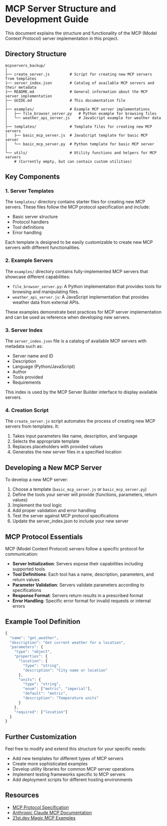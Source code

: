 # MCP Server Structure and Development Guide

This document explains the structure and functionality of the MCP (Model Context Protocol) server implementation in this project.

## Directory Structure

```
mcpservers_backup/
│
├── create_server.js         # Script for creating new MCP servers from templates
├── server_index.json        # Catalog of available MCP servers and their metadata
├── README.md                # General information about the MCP server implementation
├── GUIDE.md                 # This documentation file
│
├── examples/                # Example MCP server implementations
│   ├── file_browser_server.py   # Python example for browsing files
│   └── weather_api_server.js    # JavaScript example for weather data
│
├── templates/               # Template files for creating new MCP servers
│   ├── basic_mcp_server.js  # JavaScript template for basic MCP server
│   └── basic_mcp_server.py  # Python template for basic MCP server
│
└── utils/                   # Utility functions and helpers for MCP servers
    # (Currently empty, but can contain custom utilities)
```

## Key Components

### 1. Server Templates

The `templates/` directory contains starter files for creating new MCP servers. These files follow the MCP protocol specification and include:

- Basic server structure
- Protocol handlers
- Tool definitions
- Error handling

Each template is designed to be easily customizable to create new MCP servers with different functionalities.

### 2. Example Servers

The `examples/` directory contains fully-implemented MCP servers that showcase different capabilities:

- `file_browser_server.py`: A Python implementation that provides tools for browsing and manipulating files.
- `weather_api_server.js`: A JavaScript implementation that provides weather data from external APIs.

These examples demonstrate best practices for MCP server implementation and can be used as reference when developing new servers.

### 3. Server Index

The `server_index.json` file is a catalog of available MCP servers with metadata such as:

- Server name and ID
- Description
- Language (Python/JavaScript)
- Author
- Tools provided
- Requirements

This index is used by the MCP Server Builder interface to display available servers.

### 4. Creation Script

The `create_server.js` script automates the process of creating new MCP servers from templates. It:

1. Takes input parameters like name, description, and language
2. Selects the appropriate template
3. Replaces placeholders with provided values
4. Generates the new server files in a specified location

## Developing a New MCP Server

To develop a new MCP server:

1. Choose a template (`basic_mcp_server.js` or `basic_mcp_server.py`)
2. Define the tools your server will provide (functions, parameters, return values)
3. Implement the tool logic
4. Add proper validation and error handling
5. Test the server against MCP protocol specifications
6. Update the server_index.json to include your new server

## MCP Protocol Essentials

MCP (Model Context Protocol) servers follow a specific protocol for communication:

- **Server Initialization**: Servers expose their capabilities including supported tools
- **Tool Definitions**: Each tool has a name, description, parameters, and return values
- **Parameter Validation**: Servers validate parameters according to specifications
- **Response Format**: Servers return results in a prescribed format
- **Error Handling**: Specific error format for invalid requests or internal errors

## Example Tool Definition

```javascript
{
  "name": "get_weather",
  "description": "Get current weather for a location",
  "parameters": {
    "type": "object",
    "properties": {
      "location": {
        "type": "string",
        "description": "City name or location"
      },
      "units": {
        "type": "string",
        "enum": ["metric", "imperial"],
        "default": "metric",
        "description": "Temperature units"
      }
    },
    "required": ["location"]
  }
}
```

## Further Customization

Feel free to modify and extend this structure for your specific needs:

- Add new templates for different types of MCP servers
- Create more sophisticated examples
- Develop utility libraries for common MCP server operations
- Implement testing frameworks specific to MCP servers
- Add deployment scripts for different hosting environments

## Resources

- [MCP Protocol Specification](https://github.com/anthropics/anthropic-cookbook/tree/main/mcp)
- [Anthropic Claude MCP Documentation](https://docs.anthropic.com/claude/docs/model-context-protocol)
- [21st.dev Magic MCP Examples](https://magic.21st.dev/)
